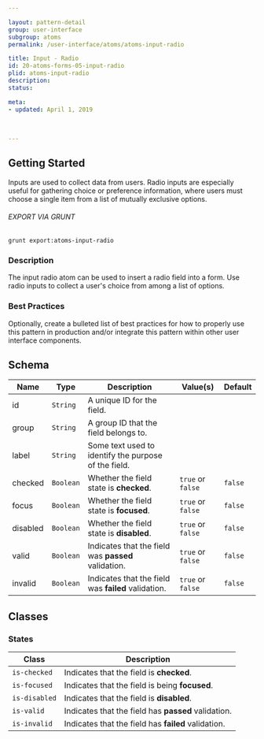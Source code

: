 ```yaml
---

layout: pattern-detail
group: user-interface
subgroup: atoms
permalink: /user-interface/atoms/atoms-input-radio

title: Input - Radio
id: 20-atoms-forms-05-input-radio
plid: atoms-input-radio
description: 
status: 

meta:
- updated: April 1, 2019
  
  
  
---
```



## Getting Started

Inputs are used to collect data from users. Radio inputs are especially useful for gathering choice or preference information, where users must choose a single item from a list of mutually exclusive options.

###### EXPORT VIA GRUNT

```
grunt export:atoms-input-radio
```


### Description

The input radio atom can be used to insert a radio field into a form. Use radio inputs to collect a user's choice from among a list of options.


### Best Practices

Optionally, create a bulleted list of best practices for how to properly use this pattern in production and/or integrate this pattern within other user interface components.


## Schema

| Name        | Type      | Description                                           | Value(s)            | Default   |
|-------------|-----------|-------------------------------------------------------|---------------------|-----------|
| id          | `String`  | A unique ID for the field.                            |                     |           |
| group       | `String`  | A group ID that the field belongs to.                 |                     |           |
| label       | `String`  | Some text used to identify the purpose of the field.  |                     |           |
| checked     | `Boolean` | Whether the field state is **checked**.               | `true` or `false`   | `false`   |
| focus       | `Boolean` | Whether the field state is **focused**.               | `true` or `false`   | `false`   |
| disabled    | `Boolean` | Whether the field state is **disabled**.              | `true` or `false`   | `false`   |
| valid       | `Boolean` | Indicates that the field was **passed** validation.   | `true` or `false`   | `false`   |
| invalid     | `Boolean` | Indicates that the field was **failed** validation.   | `true` or `false`   | `false`   |


## Classes

### States

| Class             | Description                                                           |
|-------------------|-----------------------------------------------------------------------|
| `is-checked`      | Indicates that the field is **checked**.                              |
| `is-focused`      | Indicates that the field is being **focused**.                        |
| `is-disabled`     | Indicates that the field is **disabled**.                             |
| `is-valid`        | Indicates that the field has **passed** validation.                   |
| `is-invalid`      | Indicates that the field has **failed** validation.                   |
